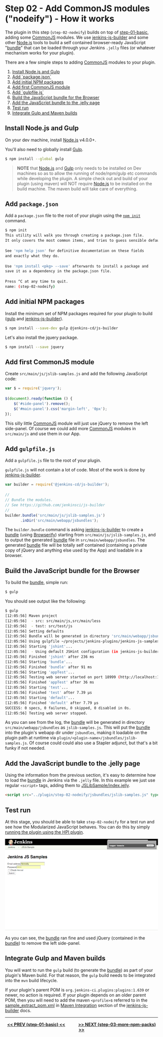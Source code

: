 # Step 02 - Add CommonJS modules ("nodeify") - How it works
The plugin in this step (`step-02-nodeify`) builds on top of <a href="../../../tree/master/step-01-basic">step-01-basic</a>,
adding some [CommonJS] modules. We use [jenkins-js-builder] and some other [Node.js]
tools to build a self contained browser-ready JavaScript "[bundle]" that can be loaded through your Jenkins `.jelly` files
(or whatever mechanism works for your plugin).

There are a few simple steps to adding [CommonJS] modules to your plugin.

<p>
<ol>
    <li><a href="#install-nodejs-and-gulp">Install Node.js and Gulp</a><br/>
    <li><a href="#add-packagejson">Add `package.json`</a><br/>
    <li><a href="#add-initial-npm-packages">Add initial NPM packages</a><br/>
    <li><a href="#add-first-commonjs-module">Add first CommonJS module</a><br/>
    <li><a href="#add-gulpfilejs">Add `gulpfile.js`</a><br/>
    <li><a href="#build-the-javascript-bundle-for-the-browser">Build the JavaScript bundle for the Browser</a><br/>
    <li><a href="#add-the-javascript-bundle-to-the-jelly-page">Add the JavaScript bundle to the .jelly page</a><br/>
    <li><a href="#test-run">Test run</a><br/>
    <li><a href="#integrate-gulp-and-maven-builds">Integrate Gulp and Maven builds</a><br/>
</ol>    
</p>
 
## Install Node.js and Gulp 
On your dev machine, install [Node.js] v4.0.0+.

You'll also need to globally install [Gulp].
  
```sh
$ npm install --global gulp
```

> __NOTE__ that [Node.js] and [Gulp] only needs to be installed on Dev machines so as to allow the running of node/npm/gulp etc commands while developing the plugin. A simple check out and build of your plugin (using maven) will NOT require [Node.js] to be installed on the build machine. The maven build will take care of everything.

## Add `package.json`
Add a `package.json` file to the root of your plugin using the [`npm init`](https://docs.npmjs.com/cli/init) command.

```sh
$ npm init
This utility will walk you through creating a package.json file.
It only covers the most common items, and tries to guess sensible defaults.

See 'npm help json' for definitive documentation on these fields
and exactly what they do.

Use 'npm install <pkg> --save' afterwards to install a package and
save it as a dependency in the package.json file.

Press ^C at any time to quit.
name: (step-02-nodeify)
```

## Add initial NPM packages
Install the minimum set of NPM packages required for your plugin to build ([gulp](https://github.com/gulpjs/gulp) and [jenkins-js-builder]).

```sh
$ npm install --save-dev gulp @jenkins-cd/js-builder
```

Let's also install the jquery package.

```sh
$ npm install --save jquery
```

## Add first CommonJS module
Create `src/main/js/jslib-samples.js` and add the following JavaScript code:

```javascript
var $ = require('jquery');

$(document).ready(function () {    
    $('#side-panel').remove();
    $('#main-panel').css('margin-left', '0px');
});
```

This silly little [CommonJS] module will just use jQuery to remove the left side-panel. Of
course we could add more [CommonJS] modules in `src/main/js` and use them in our App.

## Add `gulpfile.js`
Add a `gulpfile.js` file to the root of your plugin.

`gulpfile.js` will not contain a lot of code. Most of the work is done by [jenkins-js-builder]. 

```javascript
var builder = require('@jenkins-cd/js-builder');

//
// Bundle the modules.
// See https://github.com/jenkinsci/js-builder
//
builder.bundle('src/main/js/jslib-samples.js')
       .inDir('src/main/webapp/jsbundles');
```

The `builder.bundle` command is asking [jenkins-js-builder] to create a [bundle] (using [Browserify]) starting from
`src/main/js/jslib-samples.js`, and to output the generated [bundle] file in `src/main/webapp/jsbundles`. The
generated [bundle] file will be totally self contained (containing a private copy of jQuery and anything else used by
the App) and loadable in a browser.
 
## Build the JavaScript bundle for the Browser
To build the [bundle], simple run:

```sh
$ gulp
```

You should see output like the following:

```sh
$ gulp
[12:05:56] Maven project
[12:05:56]  - src: src/main/js,src/main/less
[12:05:56]  - test: src/test/js
[12:05:56] Setting defaults
[12:05:56] Bundle will be generated in directory 'src/main/webapp/jsbundles' as 'jslib-samples.js'.
[12:05:56] Using gulpfile ~/projects/jenkins-plugins/jenkins-js-samples/step-02-nodeify/gulpfile.js
[12:05:56] Starting 'jshint'...
[12:05:56] 	- Using default JSHint configuration (in jenkins-js-builder). Override by defining a .jshintrc in this folder.
[12:05:56] Finished 'jshint' after 236 ms
[12:05:56] Starting 'bundle'...
[12:05:56] Finished 'bundle' after 91 ms
[12:05:56] Starting 'appTest'...
[12:05:56] Testing web server started on port 18999 (http://localhost:18999). Content root: /Users/tfennelly/projects/jenkins-plugins/jenkins-js-samples/step-02-nodeify
[12:05:56] Finished 'appTest' after 36 ms
[12:05:56] Starting 'test'...
[12:05:56] Finished 'test' after 7.39 μs
[12:05:56] Starting 'default'...
[12:05:56] Finished 'default' after 7.79 μs
SUCCESS: 0 specs, 0 failures, 0 skipped, 0 disabled in 0s.
[12:05:56] Testing web server stopped.
```

As you can see from the log, the [bundle] will be generated in directory `src/main/webapp/jsbundles` as `jslib-samples.js`.
This will put the [bundle] into the plugin's webapp dir under `jsbundles`, making it loadable on the plugin path
at runtime via `plugin/<plugin-name>/jsbundles/jslib-samples.js`. Of course could could also use
a Stapler adjunct, but that's a bit funky if not needed.

## Add the JavaScript bundle to the .jelly page
Using the information from the previous section, it's easy to determine how to load the [bundle] in Jenkins via the
`.jelly` file. In this example we just use regular `<script>` tags, adding them to
[JSLibSample/index.jelly](src/main/resources/org/jenkinsci/ui/samples/JSLibSample/index.jelly).

```html
<script src="../plugin/step-02-nodeify/jsbundles/jslib-samples.js" type="text/javascript"></script>
```

## Test run
At this stage, you should be able to take `step-02-nodeify` for a test run and see how the Modularized JavaScript
behaves. You can do this by simply [running the plugin using the HPI plugin](https://wiki.jenkins-ci.org/display/JENKINS/Plugin+tutorial#Plugintutorial-DebuggingaPlugin).

![root action page](img/root-action-page.png)

As you can see, the [bundle] ran fine and used jQuery (contained in the [bundle]) to remove the left side-panel.

## Integrate Gulp and Maven builds
You will want to run the `gulp` build (to generate the [bundle]) as part of your plugin's Maven build. For that reason, 
the `gulp` build needs to be integrated into the `mvn` build lifecycle.

If your plugin's parent POM is `org.jenkins-ci.plugins:plugins:1.639` or newer, no action is required. If your
plugin depends on an older parent POM, then you will need to add the maven `<profile>`s referred to in the
[sample_extract_pom.xml](https://github.com/jenkinsci/js-builder/blob/master/res/sample_extract_pom.xml) in
[Maven Integration](https://github.com/jenkinsci/js-builder#maven-integration) section of the [jenkins-js-builder] docs.

<hr/>
<p align="center">
<b><a href="../../../tree/master/step-01-basic">&lt;&lt; PREV (step-01-basic) &lt;&lt;</a>  &nbsp;&nbsp;&nbsp;&nbsp;&nbsp;&nbsp;&nbsp;&nbsp;&nbsp;&nbsp;&nbsp;  <a href="../../../tree/master/step-03-more-npm-packs">&gt;&gt; NEXT (step-03-more-npm-packs) &gt;&gt;</a></b>
</p>

[Node.js]: https://nodejs.org
[Gulp]: https://github.com/gulpjs/gulp
[jenkins-js-builder]: https://github.com/jenkinsci/js-builder
[jenkins-js-modules]: https://github.com/jenkinsci/js-modules
[CommonJS]: http://www.commonjs.org/
[jquery-detached]: https://github.com/tfennelly/jquery-detached
[Browserify]: http://browserify.org/
[bundle]: https://github.com/jenkinsci/js-modules/blob/master/FAQs.md#what-is-the-difference-between-a-module-and-a-bundle

